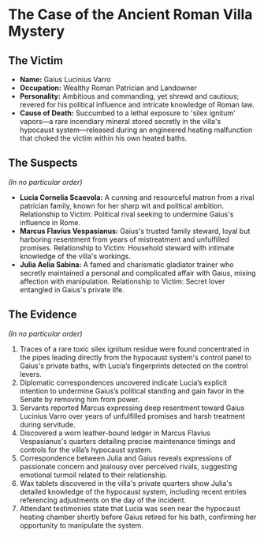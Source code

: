 # The Case of the Ancient Roman Villa Mystery

## The Victim
- **Name:** Gaius Lucinius Varro
- **Occupation:** Wealthy Roman Patrician and Landowner
- **Personality:** Ambitious and commanding, yet shrewd and cautious; revered for his political influence and intricate knowledge of Roman law.
- **Cause of Death:** Succumbed to a lethal exposure to 'silex ignitum' vapors—a rare incendiary mineral stored secretly in the villa's hypocaust system—released during an engineered heating malfunction that choked the victim within his own heated baths.

## The Suspects
*(In no particular order)*
- **Lucia Cornelia Scaevola:** A cunning and resourceful matron from a rival patrician family, known for her sharp wit and political ambition. Relationship to Victim: Political rival seeking to undermine Gaius's influence in Rome.
- **Marcus Flavius Vespasianus:** Gaius's trusted family steward, loyal but harboring resentment from years of mistreatment and unfulfilled promises. Relationship to Victim: Household steward with intimate knowledge of the villa's workings.
- **Julia Aelia Sabina:** A famed and charismatic gladiator trainer who secretly maintained a personal and complicated affair with Gaius, mixing affection with manipulation. Relationship to Victim: Secret lover entangled in Gaius's private life.

## The Evidence
*(In no particular order)*
1. Traces of a rare toxic silex ignitum residue were found concentrated in the pipes leading directly from the hypocaust system's control panel to Gaius's private baths, with Lucia’s fingerprints detected on the control levers.
2. Diplomatic correspondences uncovered indicate Lucia’s explicit intention to undermine Gaius’s political standing and gain favor in the Senate by removing him from power.
3. Servants reported Marcus expressing deep resentment toward Gaius Lucinius Varro over years of unfulfilled promises and harsh treatment during servitude.
4. Discovered a worn leather-bound ledger in Marcus Flavius Vespasianus's quarters detailing precise maintenance timings and controls for the villa’s hypocaust system.
5. Correspondence between Julia and Gaius reveals expressions of passionate concern and jealousy over perceived rivals, suggesting emotional turmoil related to their relationship.
6. Wax tablets discovered in the villa's private quarters show Julia's detailed knowledge of the hypocaust system, including recent entries referencing adjustments on the day of the incident.
7. Attendant testimonies state that Lucia was seen near the hypocaust heating chamber shortly before Gaius retired for his bath, confirming her opportunity to manipulate the system.